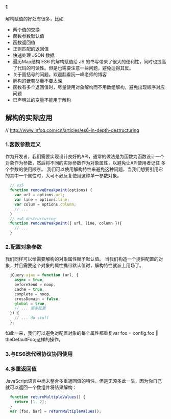 
### 1
解构赋值的好处有很多，比如
- 两个值的交换
- 函数参数默认值
- 函数返回值
- 正则匹配的返回值
- 快速处理 JSON 数据
- 遍历Map结构
ES6 的解构赋值给 JS 的书写带来了很大的便利性，同时也提高了代码的可读性。但是也需要注意一些问题，避免适得其反。
- 关于圆括号的问题，欢迎翻看阮一峰老师的博客
- 解构的嵌套尽量不要太深
- 函数有多个返回值时，尽量使用对象解构而不用数组解构，避免出现顺序对应问题
- 已声明过的变量不能用于解构

## 解构的实际应用
// http://www.infoq.com/cn/articles/es6-in-depth-destructuring
### 1.函数参数定义
作为开发者，我们需要实现设计良好的API，通常的做法是为函数为函数设计一个对象作为参数，然后将不同的实际参数作为对象属性，以避免让API使用者记住 多个参数的使用顺序。
我们可以使用解构特性来避免这种问题，当我们想要引用它的其中一个属性时，大可不必反复使用这种单一参数对象。
``` js
  // es5
  function removeBreakpoint(options) {
    var url = options.url;
    var line = options.line;
    var colum = options.column;
    // ...
  }
  // es6 destructuring
  function removeBreakpoint({ url, line, column }){
    // ...
  }
```

### 2.配置对象参数
我们同样可以给需要解构的对象属性赋予默认值。
当我们构造一个提供配置的对象，并且需要这个对象的属性携带默认值时，解构特性就派上用场了。
```js
  jQuery.ajax = function (url, {
    async = true,
    beforeSend = noop,
    cache = true,
    complete = noop,
    crossDomain = false,
    global = true,
    // ... 更多配置
  }) {
    // ... do stuff
  };
```
如此一来，我们可以避免对配置对象的每个属性都重复var foo = config.foo || theDefaultFoo;这样的操作。

### 3.与ES6迭代器协议协同使用

### 4.多重返回值
JavaScript语言中尚未整合多重返回值的特性，但是无须多此一举，因为你自己就可以返回一个数组并将结果解构：
```js
  function returnMultipleValues() {
    return [1, 2];
  }
  var [foo, bar] = returnMultipleValues();
```